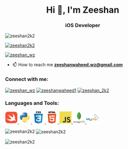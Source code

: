 
<h1 align="center">Hi 👋, I'm Zeeshan</h1>
<h3 align="center">iOS Developer</h3>

<p align="left"> <img src="https://komarev.com/ghpvc/?username=zeeshan2k2&label=Profile%20views&color=0e75b6&style=flat" alt="zeeshan2k2" /> </p>

<p align="left"> <a href="https://github.com/ryo-ma/github-profile-trophy"><img src="https://github-profile-trophy.vercel.app/?username=zeeshan2k2" alt="zeeshan2k2" /></a> </p>

<p align="left"> <a href="https://twitter.com/zeeshan_wz" target="blank"><img src="https://img.shields.io/twitter/follow/zeeshan_wz?logo=twitter&style=for-the-badge" alt="zeeshan_wz" /></a> </p>

- 📫 How to reach me **zeeshanwaheed.wz@gmail.com**

<h3 align="left">Connect with me:</h3>
<p align="left">
<a href="https://twitter.com/zeeshan_wz" target="blank"><img align="center" src="https://raw.githubusercontent.com/rahuldkjain/github-profile-readme-generator/master/src/images/icons/Social/twitter.svg" alt="zeeshan_wz" height="30" width="40" /></a>
<a href="https://linkedin.com/in/zeeshanwaheed1" target="blank"><img align="center" src="https://raw.githubusercontent.com/rahuldkjain/github-profile-readme-generator/master/src/images/icons/Social/linked-in-alt.svg" alt="zeeshanwaheed1" height="30" width="40" /></a>
<a href="https://instagram.com/zeeshan_2k2" target="blank"><img align="center" src="https://raw.githubusercontent.com/rahuldkjain/github-profile-readme-generator/master/src/images/icons/Social/instagram.svg" alt="zeeshan_2k2" height="30" width="40" /></a>
</p>

<h3 align="left">Languages and Tools:</h3>
<p align="left"> <a href="https://developer.apple.com/swift/" target="_blank" rel="noreferrer"> <img src="https://raw.githubusercontent.com/devicons/devicon/master/icons/swift/swift-original.svg" alt="swift" width="40" height="40"/> </a> <a href="https://www.python.org" target="_blank" rel="noreferrer"> <img src="https://raw.githubusercontent.com/devicons/devicon/master/icons/python/python-original.svg" alt="python" width="40" height="40"/> </a> <a href="https://www.w3schools.com/css/" target="_blank" rel="noreferrer"> <img src="https://raw.githubusercontent.com/devicons/devicon/master/icons/css3/css3-original-wordmark.svg" alt="css3" width="40" height="40"/> </a> <a href="https://www.w3.org/html/" target="_blank" rel="noreferrer"> <img src="https://raw.githubusercontent.com/devicons/devicon/master/icons/html5/html5-original-wordmark.svg" alt="html5" width="40" height="40"/> </a> <a href="https://developer.mozilla.org/en-US/docs/Web/JavaScript" target="_blank" rel="noreferrer"> <img src="https://raw.githubusercontent.com/devicons/devicon/master/icons/javascript/javascript-original.svg" alt="javascript" width="40" height="40"/> </a> <a href="https://www.mongodb.com/" target="_blank" rel="noreferrer"> <img src="https://raw.githubusercontent.com/devicons/devicon/master/icons/mongodb/mongodb-original-wordmark.svg" alt="mongodb" width="40" height="40"/> </a> <a href="https://www.mysql.com/" target="_blank" rel="noreferrer"> <img src="https://raw.githubusercontent.com/devicons/devicon/master/icons/mysql/mysql-original-wordmark.svg" alt="mysql" width="40" height="40"/> </a>  </p>

<p><img align="left" src="https://github-readme-stats.vercel.app/api/top-langs?username=zeeshan2k2&show_icons=true&locale=en&layout=compact" alt="zeeshan2k2" /></p>

<p>&nbsp;<img align="center" src="https://github-readme-stats.vercel.app/api?username=zeeshan2k2&show_icons=true&locale=en" alt="zeeshan2k2" /></p>

<p><img align="center" src="https://github-readme-streak-stats.herokuapp.com/?user=zeeshan2k2&" alt="zeeshan2k2" /></p>


